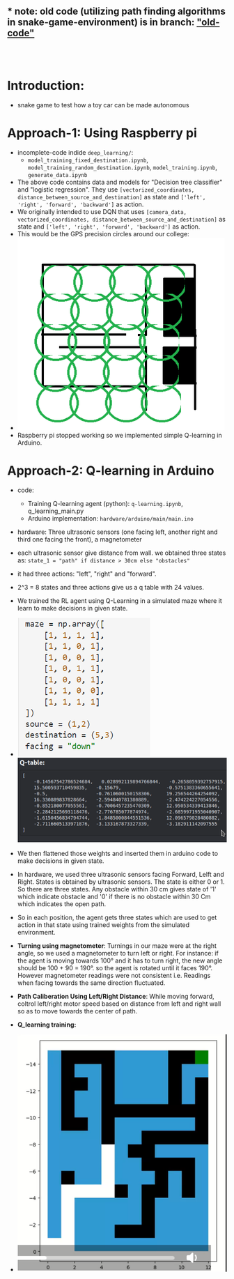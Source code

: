 ## * **note: old code (utilizing path finding algorithms in snake-game-environment) is in branch: ["old-code"](https://github.com/AGI-RESEARCH-SEC/snake-game-env/tree/old-code)**

<br>
<br>

# Introduction:
 * snake game to test how a toy car can be made autonomous

# Approach-1: Using Raspberry pi
* incomplete-code indide `deep_learning/`:
    * `model_training_fixed_destination.ipynb`, `model_training_random_destination.ipynb`, `model_training.ipynb`, `generate_data.ipynb`
* The above code contains data and models for "Decision tree classifier" and "logistic regression". They use `[vectorized_coordinates, distance_between_source_and_destination]` as state and `['left', 'right', 'forward', 'backward']` as action.
* We originally intended to use DQN that uses `[camera_data, vectorized_coordinates, distance_between_source_and_destination]` as state and `['left', 'right', 'forward', 'backward']` as action.
* This would be the GPS precision circles around our college:
*    ![precision_circles_of_around_college](images/precision_circles_of_around_college.webp)
* Raspberry pi stopped working so we implemented simple Q-learning in Arduino.

# Approach-2: Q-learning in Arduino
* code: 
    * Training Q-learning agent (python): `q-learning.ipynb`, q_learning_main.py
    * Arduino implementation: `hardware/arduino/main/main.ino`
* hardware: Three ultrasonic sensors (one facing left, another right and third one facing the front), a magnetometer
* each ultrasonic sensor give distance from wall. we obtained three states as: `state_1 = "path" if distance > 30cm else "obstacles"`
* it had three actions: "left", "right" and "forward".
* 2^3 = 8 states and three actions give us a q table with 24 values.
* We trained the RL agent using Q-Learning in a simulated maze where it learn to make decisions in given state.
* ![maze_image](images/maze.webp)![maze_image](images/trained_q_table.png)
* We then flattened those weights and inserted them in arduino code to make decisions in given state.
* In hardware, we used three ultrasonic sensors facing Forward, Lelft and Right. States is obtained by ultrasonic sensors. The state is either 0 or 1. So there are three states. Any obstacle within 30 cm gives state of '1' which indicate obstacle and '0' if there is no obstacle within 30 Cm which indicates the open path.
* So in each position, the agent gets three states which are used to get action in that state using trained weights from the simulated environment.
* **Turning using magnetometer**: Turnings in our maze were at the right angle, so we used a magnetometer to turn left or right. For instance: if the agent is moving towards 100° and it has to turn right, the new angle should be 100 + 90 = 190°. so the agent is rotated until it faces 190°. However magnetometer readings were not consistent i.e. Readings when facing towards the same direction fluctuated.
* **Path Caliberation Using Left/Right Distance**: While moving forward, coltrol left/right motor speed based on distance from left and right wall so as to move towards the center of path.


* **Q_learning training:**
* ![Q_learning training](images/mazefinal.png)